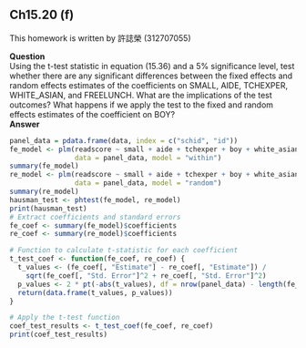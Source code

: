 ## Ch15.20 (f)

This homework is written by 許誌榮 (312707055)

**Question**\
Using the t-test statistic in equation (15.36) and a 5% significance level, test whether there are any
significant differences between the fixed effects and random effects estimates of the coefficients
on SMALL, AIDE, TCHEXPER, WHITE_ASIAN, and FREELUNCH. What are the implications
of the test outcomes? What happens if we apply the test to the fixed and random effects estimates of
the coefficient on BOY?
\
**Answer**
``` r
panel_data = pdata.frame(data, index = c("schid", "id"))
fe_model <- plm(readscore ~ small + aide + tchexper + boy + white_asian + freelunch, 
                data = panel_data, model = "within")
summary(fe_model)
re_model <- plm(readscore ~ small + aide + tchexper + boy + white_asian + freelunch, 
                data = panel_data, model = "random")
summary(re_model)
hausman_test <- phtest(fe_model, re_model)
print(hausman_test)
# Extract coefficients and standard errors
fe_coef <- summary(fe_model)$coefficients
re_coef <- summary(re_model)$coefficients

# Function to calculate t-statistic for each coefficient
t_test_coef <- function(fe_coef, re_coef) {
  t_values <- (fe_coef[, "Estimate"] - re_coef[, "Estimate"]) / 
    sqrt(fe_coef[, "Std. Error"]^2 + re_coef[, "Std. Error"]^2)
  p_values <- 2 * pt(-abs(t_values), df = nrow(panel_data) - length(fe_coef))
  return(data.frame(t_values, p_values))
}

# Apply the t-test function
coef_test_results <- t_test_coef(fe_coef, re_coef)
print(coef_test_results)
